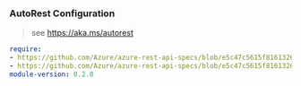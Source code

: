 ### AutoRest Configuration

> see https://aka.ms/autorest

``` yaml
require:
- https://github.com/Azure/azure-rest-api-specs/blob/e5c47c5615f81613263ff76fe25628ee19030a02/specification/web/resource-manager/readme.md
- https://github.com/Azure/azure-rest-api-specs/blob/e5c47c5615f81613263ff76fe25628ee19030a02/specification/web/resource-manager/readme.go.md
module-version: 0.2.0

```